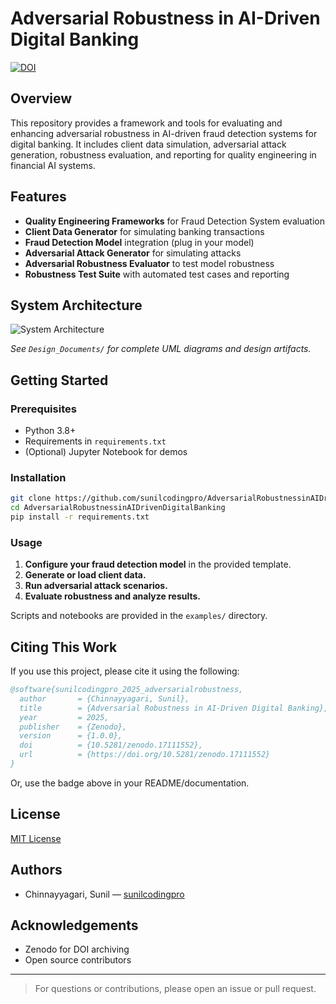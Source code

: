 # Adversarial Robustness in AI-Driven Digital Banking

[![DOI](https://zenodo.org/badge/DOI/10.5281/zenodo.17111552.svg)](https://doi.org/10.5281/zenodo.17111552)

## Overview

This repository provides a framework and tools for evaluating and enhancing adversarial robustness in AI-driven fraud detection systems for digital banking. It includes client data simulation, adversarial attack generation, robustness evaluation, and reporting for quality engineering in financial AI systems.

## Features

- **Quality Engineering Frameworks** for Fraud Detection System evaluation
- **Client Data Generator** for simulating banking transactions
- **Fraud Detection Model** integration (plug in your model)
- **Adversarial Attack Generator** for simulating attacks
- **Adversarial Robustness Evaluator** to test model robustness
- **Robustness Test Suite** with automated test cases and reporting

## System Architecture

![System Architecture](Design_Documents/adversarial_robustness_architecture.png)

*See `Design_Documents/` for complete UML diagrams and design artifacts.*

## Getting Started

### Prerequisites

- Python 3.8+
- Requirements in `requirements.txt`
- (Optional) Jupyter Notebook for demos

### Installation

```bash
git clone https://github.com/sunilcodingpro/AdversarialRobustnessinAIDrivenDigitalBanking.git
cd AdversarialRobustnessinAIDrivenDigitalBanking
pip install -r requirements.txt
```

### Usage

1. **Configure your fraud detection model** in the provided template.
2. **Generate or load client data.**
3. **Run adversarial attack scenarios.**
4. **Evaluate robustness and analyze results.**

Scripts and notebooks are provided in the `examples/` directory.

## Citing This Work

If you use this project, please cite it using the following:

```bibtex
@software{sunilcodingpro_2025_adversarialrobustness,
  author       = {Chinnayyagari, Sunil},
  title        = {Adversarial Robustness in AI-Driven Digital Banking},
  year         = 2025,
  publisher    = {Zenodo},
  version      = {1.0.0},
  doi          = {10.5281/zenodo.17111552},
  url          = {https://doi.org/10.5281/zenodo.17111552}
}
```

Or, use the badge above in your README/documentation.

## License

[MIT License](LICENSE)

## Authors

- Chinnayyagari, Sunil — [sunilcodingpro](https://github.com/sunilcodingpro)

## Acknowledgements

- Zenodo for DOI archiving
- Open source contributors

---

> For questions or contributions, please open an issue or pull request.

